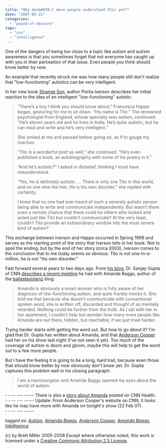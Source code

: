 ```yaml
---
title: "Why don&#039;t more people understand this yet?"
date: "2007-02-22"
categories: 
  - "pound-of-obscure"
tags: 
  - "cnn"
  - "intelligence"
---
```


One of the dangers of being too close to a topic like autism and autism awareness is that you sometimes forget that not everyone has caught up with you in their perception of that issue. Even people you think should know better by now.  
  
An example that recently struck me was how many people still don't realize that "low-functioning" autistics can be very intelligent.  
  
In her new book [Strange Son](http://astore.amazon.com/29marbles-blog-20/detail/1573223115/002-9091504-7932015), author Portia Iverson describes her initial reaction to the idea of an intelligent "low-functioning" autistic:  

> “There’s a boy I think you should know about,” Francesca Happe began, gesturing for me to sit down. “His name is Tito.” The renowned psychologist from England, whose specialty was autism, continued: “He’s eleven years old and he lives in India. He’s quite autistic, but he can read and write and he’s very intelligent.”
> 
> She smiled at me and paused before going on, as if to gauge my reaction.
> 
> “Tito is a wonderful poet as well,” she continued. “He’s even published a book, an autobiography with some of his poetry in it.”
> 
> “And he’s autistic?” I asked in disbelief, thinking I must have misunderstood.
> 
> “Yes, he is definitely autistic. ... There is only one Tito in this world, and no one else like him. He is his own disorder,” she replied with certainty.
> 
> I knew that no one had ever heard of such a severely autistic person being able to write and communicate independently. But wasn’t there even a remote chance that there could be others who looked and acted just like Tito but couldn’t communicate? At the very least, couldn’t Tito provide an extraordinary window into the most severe kind of autism?

This exchange between Iverson and Happe occurred in Spring 1999 and serves as the starting point of the story that Iverson tells in her book. Not to spoil the ending, but by the end of her story (circa 2003), Iverson comes to the conclusion that to me today seems so obvious: Tito is not one-in-a-million, he is not "his own disorder."  
  
Fast forward several years to two days ago. From [his blog](http://www.cnn.com/HEALTH/blogs/paging.dr.gupta/), Dr. Sanjay Gupta of CNN [describes a recent meeting](http://www.cnn.com/HEALTH/blogs/paging.dr.gupta/2007/02/behind-veil-of-autism.html) he had with Amanda Baggs, author of the [ballastexistenz](http://ballastexistenz.autistics.org/) blog:

> Amanda is obviously a smart woman who is fully aware of her diagnosis of low-functioning autism, and quite frankly mocks it. She told me that because she doesn’t communicate with conventional spoken word, she is written off, discarded and thought of as mentally retarded. Nothing could be further from the truth. As I sat with her in her apartment, I couldn’t help but wonder how many more people like Amanda are out there, hidden, but reachable, if we just tried harder.

Trying harder starts with getting the word out. But how to go about it? I'm glad that Dr. Gupta has written about Amanda, and that [Anderson Cooper](http://www.cnn.com/ac) had her on his show last night (I've not seen it yet). Too much of the coverage of autism is doom and gloom, maybe this will help to get the word out to a few more people.  
  
But I have the feeling it is going to be a long, hard trail, because even those that should know better by now obviously don't know yet. Dr. Gupta captures this problem well in his closing paragraph:  

> I am a neurosurgeon and Amanda Baggs opened my eyes about the world of autism.  

\- - -- --- ----- 
There is also a [story about Amanda](http://www.cnn.com/2007/HEALTH/02/21/autism.amanda/index.html) posted on CNN Health.  
\- - -- --- ----- 
Update: From Anderson Cooper's website on CNN, it looks like he may have more with Amanda on tonight's show (22 Feb 07).  
\- - -- --- ----- 
  
_tagged as: [Autism](http://technorati.com/tag/autism), [Amanda Baggs](http://technorati.com/tag/amanda+baggs), [Anderson Cooper](http://technorati.com/tag/anderson+cooper), [Amanda Baggs](http://technorati.com/tag/amanda+baggs), [Intelligence](http://technorati.com/tag/intelligence)_

(c) by Brett Miller 2005-2008 Except where otherwise noted, this work is licensed under a [Creative Commons Attribution 2.5 License](http://creativecommons.org/licenses/by/2.5/).
